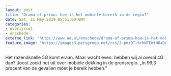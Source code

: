 ```yaml
---
layout: post
title: "Drama of prima: hoe is het mobiele bereik in de regio?"
date: Sat, 11 May 2019 05:51:00 GMT
categories: 
- overijssel 
- enschede 
externe_link: "https://www.ad.nl/enschede/drama-of-prima-hoe-is-het-mobiele-bereik-in-de-regio~ae094f54/"
feature_image: "https://images3.persgroep.net/rcs/3-pmz9T-6rkNTEWtH8aDuPDwIoA/diocontent/147857374/_fitwidth/400/?appId=21791a8992982cd8da851550a453bd7f&quality=0.7"
---
```


Het razendsnelle 5G komt eraan. Maar wacht even: hebben wij al overal 4G dan? Joost zoekt het uit over mobiele dekking in de grensregio. „In 99,3 procent van de gevallen móet je bereik hebben.”
